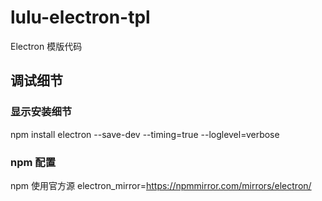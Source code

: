 # lulu-electron-tpl
Electron 模版代码

## 调试细节

### 显示安装细节
npm install electron --save-dev  --timing=true --loglevel=verbose

### npm 配置
npm 使用官方源
electron_mirror=https://npmmirror.com/mirrors/electron/

